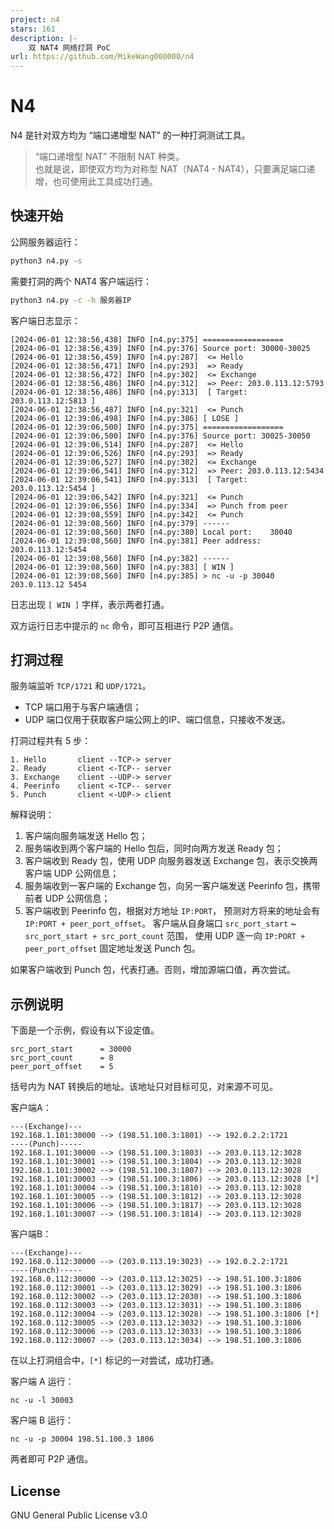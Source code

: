 ```yaml
---
project: n4
stars: 161
description: |-
    双 NAT4 网络打洞 PoC
url: https://github.com/MikeWang000000/n4
---
```


# N4

N4 是针对双方均为 “端口递增型 NAT” 的一种打洞测试工具。

> “端口递增型 NAT” 不限制 NAT 种类。  
> 也就是说，即使双方均为对称型 NAT（NAT4 - NAT4），只要满足端口递增，也可使用此工具成功打通。


## 快速开始
公网服务器运行：
```bash
python3 n4.py -s
```

需要打洞的两个 NAT4 客户端运行：
```bash
python3 n4.py -c -h 服务器IP
```

客户端日志显示：

```
[2024-06-01 12:38:56,438] INFO [n4.py:375] ==================
[2024-06-01 12:38:56,439] INFO [n4.py:376] Source port: 30000-30025
[2024-06-01 12:38:56,459] INFO [n4.py:287]  <= Hello 
[2024-06-01 12:38:56,471] INFO [n4.py:293]  => Ready 
[2024-06-01 12:38:56,472] INFO [n4.py:302]  <= Exchange 
[2024-06-01 12:38:56,486] INFO [n4.py:312]  => Peer: 203.0.113.12:5793 
[2024-06-01 12:38:56,486] INFO [n4.py:313]  [ Target: 203.0.113.12:5813 ] 
[2024-06-01 12:38:56,487] INFO [n4.py:321]  <= Punch 
[2024-06-01 12:39:06,498] INFO [n4.py:386] [ LOSE ]
[2024-06-01 12:39:06,500] INFO [n4.py:375] ==================
[2024-06-01 12:39:06,500] INFO [n4.py:376] Source port: 30025-30050
[2024-06-01 12:39:06,514] INFO [n4.py:287]  <= Hello 
[2024-06-01 12:39:06,526] INFO [n4.py:293]  => Ready 
[2024-06-01 12:39:06,527] INFO [n4.py:302]  <= Exchange 
[2024-06-01 12:39:06,541] INFO [n4.py:312]  => Peer: 203.0.113.12:5434 
[2024-06-01 12:39:06,541] INFO [n4.py:313]  [ Target: 203.0.113.12:5454 ] 
[2024-06-01 12:39:06,542] INFO [n4.py:321]  <= Punch 
[2024-06-01 12:39:06,556] INFO [n4.py:334]  => Punch from peer 
[2024-06-01 12:39:08,559] INFO [n4.py:342]  <= Punch 
[2024-06-01 12:39:08,560] INFO [n4.py:379] ------
[2024-06-01 12:39:08,560] INFO [n4.py:380] Local port:    30040
[2024-06-01 12:39:08,560] INFO [n4.py:381] Peer address:  203.0.113.12:5454
[2024-06-01 12:39:08,560] INFO [n4.py:382] ------
[2024-06-01 12:39:08,560] INFO [n4.py:383] [ WIN ]
[2024-06-01 12:39:08,560] INFO [n4.py:385] > nc -u -p 30040 203.0.113.12 5454
```

日志出现 `[ WIN ]` 字样，表示两者打通。

双方运行日志中提示的 `nc` 命令，即可互相进行 P2P 通信。


## 打洞过程

服务端监听 `TCP/1721` 和 `UDP/1721`。

- TCP 端口用于与客户端通信；
- UDP 端口仅用于获取客户端公网上的IP、端口信息，只接收不发送。

打洞过程共有 5 步：
```
1. Hello       client --TCP-> server
2. Ready       client <-TCP-- server
3. Exchange    client --UDP-> server
4. Peerinfo    client <-TCP-- server
5. Punch       client <-UDP-> client
```

解释说明：

1. 客户端向服务端发送 Hello 包；
2. 服务端收到两个客户端的 Hello 包后，同时向两方发送 Ready 包；
3. 客户端收到 Ready 包，使用 UDP 向服务器发送 Exchange 包，表示交换两客户端 UDP 公网信息；
4. 服务端收到一客户端的 Exchange 包，向另一客户端发送 Peerinfo 包，携带前者 UDP 公网信息；
5. 客户端收到 Peerinfo 包，根据对方地址 `IP:PORT`，
   预测对方将来的地址会有 `IP:PORT + peer_port_offset`。
   客户端从自身端口 `src_port_start` ~ `src_port_start + src_port_count` 范围，
   使用 UDP 逐一向 `IP:PORT + peer_port_offset` 固定地址发送 Punch 包。 

如果客户端收到 Punch 包，代表打通。否则，增加源端口值，再次尝试。


## 示例说明

下面是一个示例，假设有以下设定值。

```
src_port_start      = 30000
src_port_count      = 8
peer_port_offset    = 5
```

括号内为 NAT 转换后的地址。该地址只对目标可见，对来源不可见。

客户端A：

```
---(Exchange)---
192.168.1.101:30000 --> (198.51.100.3:1801) --> 192.0.2.2:1721
----(Punch)-----
192.168.1.101:30000 --> (198.51.100.3:1803) --> 203.0.113.12:3028
192.168.1.101:30001 --> (198.51.100.3:1804) --> 203.0.113.12:3028
192.168.1.101:30002 --> (198.51.100.3:1807) --> 203.0.113.12:3028
192.168.1.101:30003 --> (198.51.100.3:1806) --> 203.0.113.12:3028 [*]
192.168.1.101:30004 --> (198.51.100.3:1810) --> 203.0.113.12:3028
192.168.1.101:30005 --> (198.51.100.3:1812) --> 203.0.113.12:3028
192.168.1.101:30006 --> (198.51.100.3:1817) --> 203.0.113.12:3028
192.168.1.101:30007 --> (198.51.100.3:1814) --> 203.0.113.12:3028
```

客户端B：

```
---(Exchange)---
192.168.0.112:30000 --> (203.0.113.19:3023) --> 192.0.2.2:1721
----(Punch)-----
192.168.0.112:30000 --> (203.0.113.12:3025) --> 198.51.100.3:1806
192.168.0.112:30001 --> (203.0.113.12:3029) --> 198.51.100.3:1806
192.168.0.112:30002 --> (203.0.113.12:2030) --> 198.51.100.3:1806
192.168.0.112:30003 --> (203.0.113.12:3031) --> 198.51.100.3:1806
192.168.0.112:30004 --> (203.0.113.12:3028) --> 198.51.100.3:1806 [*]
192.168.0.112:30005 --> (203.0.113.12:3032) --> 198.51.100.3:1806
192.168.0.112:30006 --> (203.0.113.12:3033) --> 198.51.100.3:1806
192.168.0.112:30007 --> (203.0.113.12:3034) --> 198.51.100.3:1806
```

在以上打洞组合中，`[*]` 标记的一对尝试，成功打通。

客户端 A 运行：
```
nc -u -l 30003
```

客户端 B 运行：
```
nc -u -p 30004 198.51.100.3 1806
```

两者即可 P2P 通信。


## License

GNU General Public License v3.0


